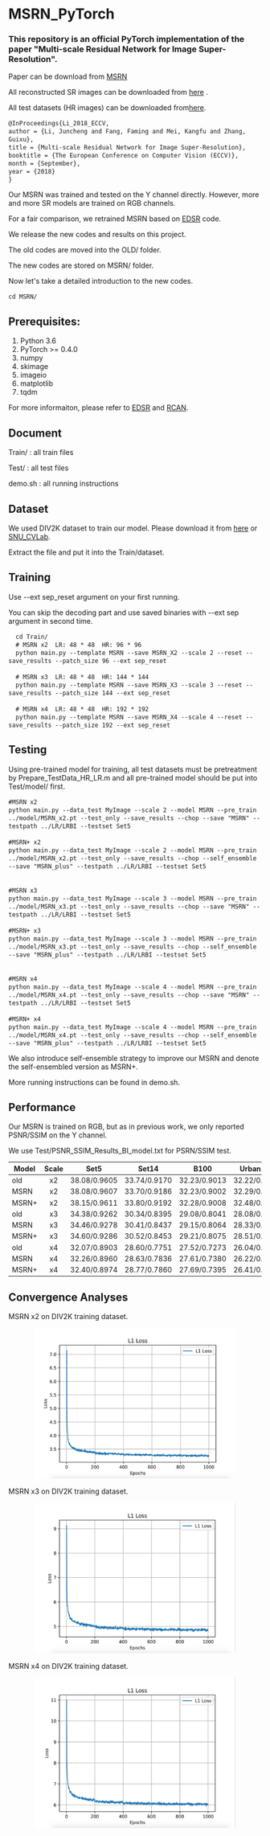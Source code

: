 # MSRN_PyTorch
### This repository is an official PyTorch implementation of the paper "Multi-scale Residual Network for Image Super-Resolution".

Paper can be download from <a href="http://openaccess.thecvf.com/content_ECCV_2018/papers/Juncheng_Li_Multi-scale_Residual_Network_ECCV_2018_paper.pdf">MSRN</a> 

All reconstructed SR images can be downloaded from <a href="https://www.jianguoyun.com/p/DSc6bJcQ19ySBxiM_IUBf">here</a> .

All test datasets (HR images) can be downloaded from<a href="https://www.jianguoyun.com/p/DcrVSz0Q19ySBxiTs4oB">here</a>.

```
@InProceedings{Li_2018_ECCV,
author = {Li, Juncheng and Fang, Faming and Mei, Kangfu and Zhang, Guixu},
title = {Multi-scale Residual Network for Image Super-Resolution},
booktitle = {The European Conference on Computer Vision (ECCV)},
month = {September},
year = {2018}
}
```

Our MSRN was  trained and tested on the Y channel directly.
However, more and more SR models are trained on RGB channels.

For a fair comparison, we retrained MSRN based on <a href="https://github.com/thstkdgus35/EDSR-PyTorch">EDSR</a>  code.

We release the new codes and results on this project.

The old codes are moved into the OLD/ folder.

The new codes are stored on MSRN/ folder.

Now let's take a detailed introduction to the new codes.

```
cd MSRN/
```



## Prerequisites:
1. Python 3.6
2. PyTorch >= 0.4.0
3. numpy
4. skimage
5. imageio
6. matplotlib
7. tqdm

For more informaiton, please refer to <a href="https://github.com/thstkdgus35/EDSR-PyTorch">EDSR</a> and <a href="https://github.com/yulunzhang/RCAN">RCAN</a>.



## Document
Train/             : all train files

Test/              : all test files

demo.sh        : all running instructions


## Dataset
We used DIV2K dataset to train our model. Please download it from <a href="https://data.vision.ee.ethz.ch/cvl/DIV2K/">here</a>  or  <a href="https://cv.snu.ac.kr/research/EDSR/DIV2K.tar">SNU_CVLab</a>.

Extract the file and put it into the Train/dataset.


## Training

Use --ext sep_reset argument on your first running. 

You can skip the decoding part and use saved binaries with --ext sep argument in second time.
 
```
  cd Train/
  # MSRN x2  LR: 48 * 48  HR: 96 * 96
  python main.py --template MSRN --save MSRN_X2 --scale 2 --reset --save_results --patch_size 96 --ext sep_reset
  
  # MSRN x3  LR: 48 * 48  HR: 144 * 144
  python main.py --template MSRN --save MSRN_X3 --scale 3 --reset --save_results --patch_size 144 --ext sep_reset
  
  # MSRN x4  LR: 48 * 48  HR: 192 * 192
  python main.py --template MSRN --save MSRN_X4 --scale 4 --reset --save_results --patch_size 192 --ext sep_reset

```

## Testing
Using pre-trained model for training, all test datasets must be pretreatment by  Prepare_TestData_HR_LR.m and all pre-trained model should be put into Test/model/ first.

```
#MSRN x2
python main.py --data_test MyImage --scale 2 --model MSRN --pre_train ../model/MSRN_x2.pt --test_only --save_results --chop --save "MSRN" --testpath ../LR/LRBI --testset Set5

#MSRN+ x2
python main.py --data_test MyImage --scale 2 --model MSRN --pre_train ../model/MSRN_x2.pt --test_only --save_results --chop --self_ensemble --save "MSRN_plus" --testpath ../LR/LRBI --testset Set5


#MSRN x3
python main.py --data_test MyImage --scale 3 --model MSRN --pre_train ../model/MSRN_x3.pt --test_only --save_results --chop --save "MSRN" --testpath ../LR/LRBI --testset Set5

#MSRN+ x3
python main.py --data_test MyImage --scale 3 --model MSRN --pre_train ../model/MSRN_x3.pt --test_only --save_results --chop --self_ensemble --save "MSRN_plus" --testpath ../LR/LRBI --testset Set5


#MSRN x4
python main.py --data_test MyImage --scale 4 --model MSRN --pre_train ../model/MSRN_x4.pt --test_only --save_results --chop --save "MSRN" --testpath ../LR/LRBI --testset Set5

#MSRN+ x4
python main.py --data_test MyImage --scale 4 --model MSRN --pre_train ../model/MSRN_x4.pt --test_only --save_results --chop --self_ensemble --save "MSRN_plus" --testpath ../LR/LRBI --testset Set5
```

We also introduce self-ensemble strategy to improve our MSRN and denote the self-ensembled version as MSRN+.

More running instructions can be found in demo.sh.


## Performance

Our MSRN is trained on RGB, but as in previous work, we only reported PSNR/SSIM on the Y channel.

We use  Test/PSNR_SSIM_Results_BI_model.txt for PSRN/SSIM test.


Model|Scale|Set5|Set14|B100|Urban100|Manga109
--|:--:|:--:|:--:|:--:|:--:|:--:
old       |x2|38.08/0.9605|33.74/0.9170|32.23/0.9013|32.22/0.9326|38.82/0.9868
MSRN  |x2|38.08/0.9607|33.70/0.9186|32.23/0.9002|32.29/0.9303|38.69/0.9772
MSRN+|x2|38.15/0.9611|33.80/0.9192|32.28/0.9008|32.48/0.9318|38.93/0.9778
old       |x3|34.38/0.9262|30.34/0.8395|29.08/0.8041|28.08/0.8554|33.44/0.9427
MSRN  |x3|34.46/0.9278|30.41/0.8437|29.15/0.8064|28.33/0.8561|33.67/0.9456
MSRN+|x3|34.60/0.9286|30.52/0.8453|29.21/0.8075|28.51/0.8589|33.99/0.9473
old       |x4|32.07/0.8903|28.60/0.7751|27.52/0.7273|26.04/0.7896|30.17/0.9034
MSRN  |x4|32.26/0.8960|28.63/0.7836|27.61/0.7380|26.22/0.7911|30.57/0.9103
MSRN+|x4|32.40/0.8974|28.77/0.7860|27.69/0.7395|26.41/0.7952|30.93/0.9136


## Convergence Analyses

MSRN x2 on DIV2K training dataset.

<p align="center">
<img src="images/loss_L1_x2.png" width="400px" height="300px"/>
</p>

MSRN x3 on DIV2K training dataset.

<p align="center">
<img src="images/loss_L1_x3.png" width="400px" height="300px"/> 
</p>

MSRN x4 on DIV2K training dataset.

<p align="center">
<img src="images/loss_L1_x4.png" width="400px" height="300px"/>
</p>


